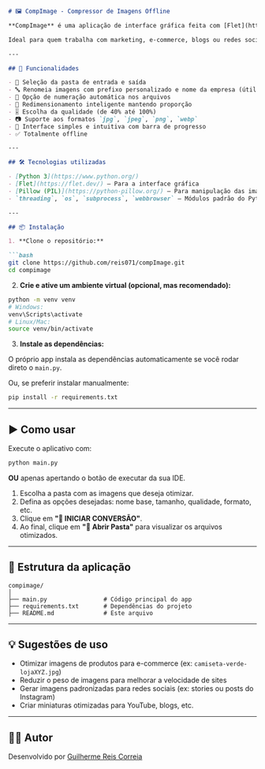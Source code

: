
```markdown
# 🖼️ CompImage - Compressor de Imagens Offline

**CompImage** é uma aplicação de interface gráfica feita com [Flet](https://flet.dev) que permite **comprimir, redimensionar e renomear imagens em massa**, de forma simples, rápida e totalmente **offline**.

Ideal para quem trabalha com marketing, e-commerce, blogs ou redes sociais e precisa otimizar imagens para melhorar o desempenho e SEO sem perder qualidade.

---

## 🚀 Funcionalidades

- 📁 Seleção da pasta de entrada e saída  
- 🔤 Renomeia imagens com prefixo personalizado e nome da empresa (útil para SEO)  
- 🔢 Opção de numeração automática nos arquivos  
- 📏 Redimensionamento inteligente mantendo proporção  
- 🎚️ Escolha da qualidade (de 40% até 100%)  
- 📷 Suporte aos formatos `jpg`, `jpeg`, `png`, `webp`  
- 🧠 Interface simples e intuitiva com barra de progresso  
- ✅ Totalmente offline  

---

## 🛠️ Tecnologias utilizadas

- [Python 3](https://www.python.org/)  
- [Flet](https://flet.dev/) – Para a interface gráfica  
- [Pillow (PIL)](https://python-pillow.org/) – Para manipulação das imagens  
- `threading`, `os`, `subprocess`, `webbrowser` – Módulos padrão do Python  

---

## 📦 Instalação

1. **Clone o repositório:**

```bash
git clone https://github.com/reis071/compImage.git
cd compimage
```

2. **Crie e ative um ambiente virtual (opcional, mas recomendado):**

```bash
python -m venv venv
# Windows:
venv\Scripts\activate
# Linux/Mac:
source venv/bin/activate
```

3. **Instale as dependências:**

O próprio app instala as dependências automaticamente se você rodar direto o `main.py`.

Ou, se preferir instalar manualmente:

```bash
pip install -r requirements.txt
```

---

## ▶️ Como usar

Execute o aplicativo com:

```bash
python main.py
```

**OU** apenas apertando o botão de executar da sua IDE.

1. Escolha a pasta com as imagens que deseja otimizar.  
2. Defina as opções desejadas: nome base, tamanho, qualidade, formato, etc.  
3. Clique em **"🚀 INICIAR CONVERSÃO"**.  
4. Ao final, clique em **"📂 Abrir Pasta"** para visualizar os arquivos otimizados.

---

## 📁 Estrutura da aplicação

```
compimage/
│
├── main.py                # Código principal do app
├── requirements.txt       # Dependências do projeto
├── README.md              # Este arquivo
```

---

## 💡 Sugestões de uso

- Otimizar imagens de produtos para e-commerce (ex: `camiseta-verde-lojaXYZ.jpg`)  
- Reduzir o peso de imagens para melhorar a velocidade de sites  
- Gerar imagens padronizadas para redes sociais (ex: stories ou posts do Instagram)  
- Criar miniaturas otimizadas para YouTube, blogs, etc.

---

## 🧑‍💻 Autor

Desenvolvido por [Guilherme Reis Correia](https://github.com/reis071)
```

